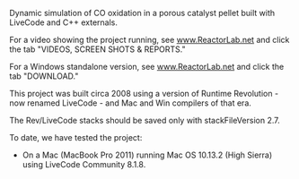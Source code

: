 Dynamic simulation of CO oxidation in a porous catalyst pellet built with LiveCode and C++ externals.

For a video showing the project running, see www.ReactorLab.net and click the tab "VIDEOS, SCREEN SHOTS & REPORTS." 

For a Windows standalone version, see www.ReactorLab.net and click the tab "DOWNLOAD."

This project was built circa 2008 using a version of Runtime Revolution - now renamed LiveCode - and Mac and Win compilers of that era. 

The Rev/LiveCode stacks should be saved only with stackFileVersion 2.7. 

To date, we have tested the project:

* On a Mac (MacBook Pro 2011) running Mac OS 10.13.2 (High Sierra) using LiveCode Community 8.1.8.
